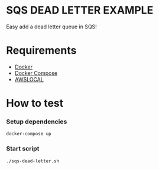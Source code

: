 # SQS DEAD LETTER EXAMPLE
Easy add a dead letter queue in SQS!

# Requirements

* [Docker](https://docs.docker.com/engine/install/ubuntu/#installation-methods)
* [Docker Compose](https://docs.docker.com/compose/install/#install-compose-on-linux-systems)
* [AWSLOCAL](https://github.com/localstack/awscli-local)


# How to test

### Setup dependencies
```
docker-compose up
```

### Start script
```
./sqs-dead-letter.sh
``` 
